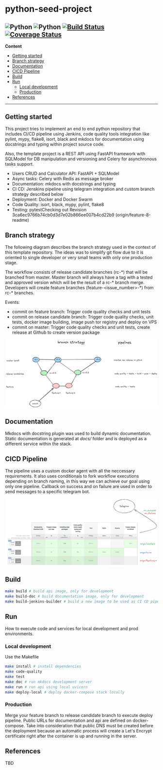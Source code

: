 # python-seed-project
![Python](https://img.shields.io/badge/python-v3.12.x-orange)
![Python](https://img.shields.io/badge/platform-linux-blue)
[![Build Status](https://jenkins.qwerty.com.ar/buildStatus/icon?job=python-seed)](https://jenkins.qwerty.com.ar/job/python-seed/)
[![Coverage Status](https://coveralls.io/repos/github/joagonzalez/python-seed/badge.svg?branch=origin/master)](https://coveralls.io/github/joagonzalez/python-seed?branch=origin/master)
---
**Content**
- [Getting started](#getting-started)
- [Branch strategy](#branch-strategy)
- [Documentation](#documentation)
- [CICD Pipeline ](#cicd-pipeline)
- [Build](#build)
- [Run](#run)
    - [Local development](#local-development)
    - [Production](#production)
- [References](#references)
---

## Getting started

This project tries to implement an end to end python repository that includes CI/CD pipeline using Jenkins, code quality tools integration like pylint, mypy, flake8, isort, black and mkdocs for documentation using docstrings and typing within project source code.

Also, the template project is a REST API using FastAPI framework with SQLModel for DB manipulation and versioning and Celery for asynchronous tasks support.

- Users CRUD and Calculator API: FastAPI + SQLModel
- Async tasks: Celery with Redis as message broker
- Documentation: mkdocs with docstrings and typing
- CI CD: Jenskins pipeline using telegram integration and custom branch strategy described below
- Deployment: Docker and Docker Swarm
- Code Quality: isort, black, mypy, pylint, flake8
- Testing: pytestChecking out Revision 3ca6ec9766b74cb0d3d7e02b866ee007b4cd22b9 (origin/feature-8-readme)

## Branch strategy
The following diagram describes the branch strategy used in the context of this template repository. The ideas was to simplify git flow due to it is oriented to single developer or very small teams with only one production stage.

The workflow consists of release candidate branches (rc-\*) that will be branched from master. Master branch will always have a tag with a tested and approved version which will be the result of a rc-\* branch merge. Developers will create feature branches (feature-<issue_number>-\*) from rc-\* branches.

Events:
- commit on feature branch: Trigger code quality checks and unit tests
- commit on release candidate branch: Trigger code quality checks, unit tests, docker image building, image push tor registry and deploy on VPS
- commit on master: Trigger code quality checks and unit tests, create release at Github to create version package

<img src="docs/pipelines/branch_strategy_python.png" />

## Documentation
Mkdocs with docstring plugin was used to build dynamic documentation.
Static documentation is generated at *docs/* folder and is deployed as a different service within the stack.

## CICD Pipeline
The pipeline uses a custom docker agent with all the neccessary  requirements. It also uses conditionals to fork workflow executions depending on branch naming, in this way we can achieve our goal using only one pipeline. Callback on success and on failure are used in order to send messages to a specific telegram bot.

<img src="docs/pipelines/pipeline.png" />

## Build
```bash
make build # build api image, only for development
make build-doc # build documentation image, only for development
make build-jenkins-builder # build a new image to be used as CI CD pipeline builder
```

## Run
How to execute code and services for local development and prod environments.

### Local development
Use the Makefile
```bash
make install # install dependencies
make code-quality
make test
make doc # run mkdocs development server
make run # run api using local uvicorn
make deploy-local # deploy docker-compose stack locally
```

### Production
Merge your feature branch to release candidate branch to execute deploy pipeline. Public URLs for documentation and api are defined on docker-compose. Take into consideration that public DNS must be created before the deployment because an automatic process will create a Let's Encrypt certificate right after the container is up and running in the server.

## References
TBD